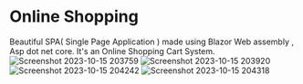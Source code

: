 # Online Shopping
 Beautiful SPA( Single Page Application ) made using Blazor Web assembly , Asp dot net core. It's an Online Shopping Cart System.
![Screenshot 2023-10-15 203759](https://github.com/Praweshkafle/Online-Shopping/assets/75798623/6da06b82-fda0-4ca1-91ed-9d3bd542b8ae)
![Screenshot 2023-10-15 203920](https://github.com/Praweshkafle/Online-Shopping/assets/75798623/41404b27-7b49-498b-aff4-30ad7d1fca92)
![Screenshot 2023-10-15 204242](https://github.com/Praweshkafle/Online-Shopping/assets/75798623/d42e9638-ea64-4d88-b65f-1a7d1b05f248)
![Screenshot 2023-10-15 204318](https://github.com/Praweshkafle/Online-Shopping/assets/75798623/b8c3e5fa-f23c-4e12-b5e6-206d4c20062d)
